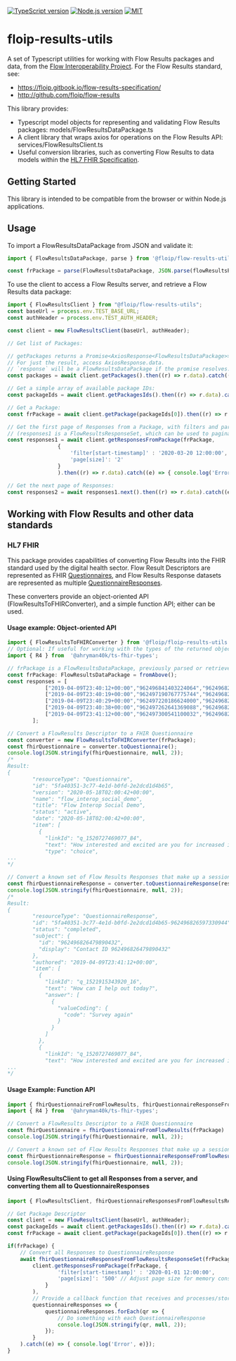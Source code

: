 [![TypeScript version][ts-badge]][typescript-38]
[![Node.js version][nodejs-badge]][nodejs]
[![MIT][license-badge]][LICENSE]

# floip-results-utils

A set of Typescript utilities for working with Flow Results packages and data, from the [Flow Interoperability Project](https://flowinterop.org).
For the Flow Results standard, see:

+ https://floip.gitbook.io/flow-results-specification/
+ http://github.com/floip/flow-results

This library provides:

+ Typescript model objects for representing and validating Flow Results packages: models/FlowResultsDataPackage.ts
+ A client library that wraps axios for operations on the Flow Results API: services/FlowResultsClient.ts
+ Useful conversion libraries, such as converting Flow Results to data models within the [HL7 FHIR Specification](https://www.hl7.org/fhir/).


## Getting Started

This library is intended to be compatible from the browser or within Node.js applications. 

## Usage

To import a FlowResultsDataPackage from JSON and validate it:

```javascript
import { FlowResultsDataPackage, parse } from '@floip/flow-results-utils';

const frPackage = parse(FlowResultsDataPackage, JSON.parse(flowResultsPackageText));
```

To use the client to access a Flow Results server, and retrieve a Flow Results data package:

```javascript
import { FlowResultsClient } from "@floip/flow-results-utils";
const baseUrl = process.env.TEST_BASE_URL;
const authHeader = process.env.TEST_AUTH_HEADER;

const client = new FlowResultsClient(baseUrl, authHeader);

// Get list of Packages:

// getPackages returns a Promise<AxiosResponse<FlowResultsDataPackage>>. The AxiosResponse allows examining the return status, headers, etc. if needed. 
// For just the result, access AxiosResponse.data.
// `response` will be a FlowResultsDataPackage if the promise resolves.
const packages = await client.getPackages().then((r) => r.data).catch((e) => { console.log('Error', e)});

// Get a simple array of available package IDs:
const packageIds = await client.getPackagesIds().then((r) => r.data).catch((e) => { console.log('Error', e)});

// Get a Package:
const frPackage = await client.getPackage(packageIds[0]).then((r) => r.data).catch((e) => { console.log('Error', e)});

// Get the first page of Responses from a Package, with filters and parameters:
// (responses1 is a FlowResultsResponseSet, which can be used to paginate through the remaining Responses.)
const responses1 = await client.getResponsesFromPackage(frPackage,
                { 
                    'filter[start-timestamp]' : '2020-03-20 12:00:00',
                    'page[size]': '2'
                }
                ).then((r) => r.data).catch((e) => { console.log('Error', e)});

// Get the next page of Responses:
const responses2 = await responses1.next().then((r) => r.data).catch((e) => { console.log('Error', e)});
```
## Working with Flow Results and other data standards

### HL7 FHIR
This package provides capabilities of converting Flow Results into the FHIR standard used by the digital health sector. Flow Result Descriptors are represented as FHIR [Questionnaires](https://www.hl7.org/fhir/questionnaire.html), and Flow Results Response datasets are represented as multiple [QuestionnaireResponses](https://www.hl7.org/fhir/questionnaireresponse.html).

These converters provide an object-oriented API (FlowResultsToFHIRConverter), and a simple function API; either can be used.

#### Usage example: Object-oriented API

```javascript
import { FlowResultsToFHIRConverter } from '@floip/floip-results-utils'
// Optional: If useful for working with the types of the returned objects: R4.IQuestionnaire and R4.IQuestionnaireResponse
import { R4 } from  '@ahryman40k/ts-fhir-types';

// frPackage is a FlowResultsDataPackage, previously parsed or retrieved from a FlowResultsClient
const frPackage: FlowResultsDataPackage = fromAbove();
const responses = [
            ["2019-04-09T23:40:12+00:00","962496841403224064","962496826479890432","962496826597330944","q_1521915343920_16","Survey again",{}],
            ["2019-04-09T23:40:19+00:00","962497190767775744","962496826479890432","962496826597330944","q_1520727469077_84","OMG YES",{}],
            ["2019-04-09T23:40:29+00:00","962497220186624000","962496826479890432","962496826597330944","q_1520739431185_81","Data understanding",{}],
            ["2019-04-09T23:40:38+00:00","962497262641369088","962496826479890432","962496826597330944","q_1520727585604_31","3.0000",{}],
            ["2019-04-09T23:41:12+00:00","962497300541100032","962496826479890432","962496826597330944","q_1520727871659_64","Transformative, not just efficiency, improvements to implementers.",{"type": "text"}]
        ];

// Convert a FlowResults Descriptor to a FHIR Questionnaire
const converter = new FlowResultsToFHIRConverter(frPackage);
const fhirQuestionnaire = converter.toQuestionnaire();
console.log(JSON.stringify(fhirQuestionnaire, null, 2));
/*
Result:
{
        "resourceType": "Questionnaire",
        "id": "5fa40351-3c77-4e1d-b0fd-2e2dcd1d4b65",
        "version": "2020-05-18T02:00:42+00:00",
        "name": "flow_interop_social_demo",
        "title": "Flow Interop Social Demo",
        "status": "active",
        "date": "2020-05-18T02:00:42+00:00",
        "item": [
          {
            "linkId": "q_1520727469077_84",
            "text": "How interested and excited are you for increased interoperability in ICT4D?",
            "type": "choice",
...
*/

// Convert a known set of Flow Results Responses that make up a session to a FHIR QuestionnaireResponse
const fhirQuestionnaireResponse = converter.toQuestionnaireResponse(responses);
console.log(JSON.stringify(fhirQuestionnaire, null, 2));
/*
Result:
{
        "resourceType": "QuestionnaireResponse",
        "id": "5fa40351-3c77-4e1d-b0fd-2e2dcd1d4b65-962496826597330944",
        "status": "completed",
        "subject": {
          "id": "962496826479890432",
          "display": "Contact ID 962496826479890432"
        },
        "authored": "2019-04-09T23:41:12+00:00",
        "item": [
          {
            "linkId": "q_1521915343920_16",
            "text": "How can I help out today?",
            "answer": [
              {
                "valueCoding": {
                  "code": "Survey again"
                }
              }
            ]
          },
          {
            "linkId": "q_1520727469077_84",
            "text": "How interested and excited are you for increased interoperability in ICT4D?",
...
*/
```
#### Usage Example: Function API

```javascript
import { fhirQuestionnaireFromFlowResults, fhirQuestionnaireResponseFromFlowResults } from '@floip/floip-results-utils'
import { R4 } from  '@ahryman40k/ts-fhir-types';

// Convert a FlowResults Descriptor to a FHIR Questionnaire
const fhirQuestionnaire = fhirQuestionnaireFromFlowResults(frPackage)
console.log(JSON.stringify(fhirQuestionnaire, null, 2));

// Convert a known set of Flow Results Responses that make up a session to a FHIR QuestionnaireResponse
const fhirQuestionnaireResponse = fhirQuestionnaireResponseFromFlowResults(frPackage, responses);
console.log(JSON.stringify(fhirQuestionnaire, null, 2));
```

#### Using FlowResultsClient to get all Responses from a server, and converting them all to QuestionnaireResponses

```javascript
import { FlowResultsClient, fhirQuestionnaireResponsesFromFlowResultsResponseSet } from '@floip/floip-results-utils'

// Get Package Descriptor
const client = new FlowResultsClient(baseUrl, authHeader);
const packageIds = await client.getPackagesIds().then((r) => r.data).catch((e) => { console.log('Error', e)});
const frPackage = await client.getPackage(packageIds[0]).then((r) => r.data).catch((e) => { console.log('Error', e)});

if(frPackage) {
    // Convert all Responses to QuestionnaireResponse
    await fhirQuestionnaireResponsesFromFlowResultsResponseSet(frPackage,
        client.getResponsesFromPackage(frPackage, { 
                'filter[start-timestamp]' : '2020-01-01 12:00:00',
                'page[size]': '500' // Adjust page size for memory consumption, up to the limits of server. Larger page sizes will be faster but consume more memory in the converter.
            }
        ),
        // Provide a callback function that receives and processes/stores the converted QuestionnaireResponses:
        questionnaireResponses => {
            questionnaireResponses.forEach(qr => {
                // Do something with each QuestionnaireResponse
                console.log(JSON.stringify(qr, null, 2));
            });
        }
    ).catch((e) => { console.log('Error', e)});
}
```

[ts-badge]: https://img.shields.io/badge/TypeScript-3.8-blue.svg
[nodejs-badge]: https://img.shields.io/badge/Node.js->=%2012.13-blue.svg
[nodejs]: https://nodejs.org/dist/latest-v12.x/docs/api/
[typescript]: https://www.typescriptlang.org/
[typescript-38]: https://www.typescriptlang.org/docs/handbook/release-notes/typescript-3-8.html
[license-badge]: https://img.shields.io/badge/license-MIT-blue.svg
[license]: https://github.com/FLOIP/flow-results-utils-ts/blob/master/LICENSE
[jest]: https://facebook.github.io/jest/
[eslint]: https://github.com/eslint/eslint
